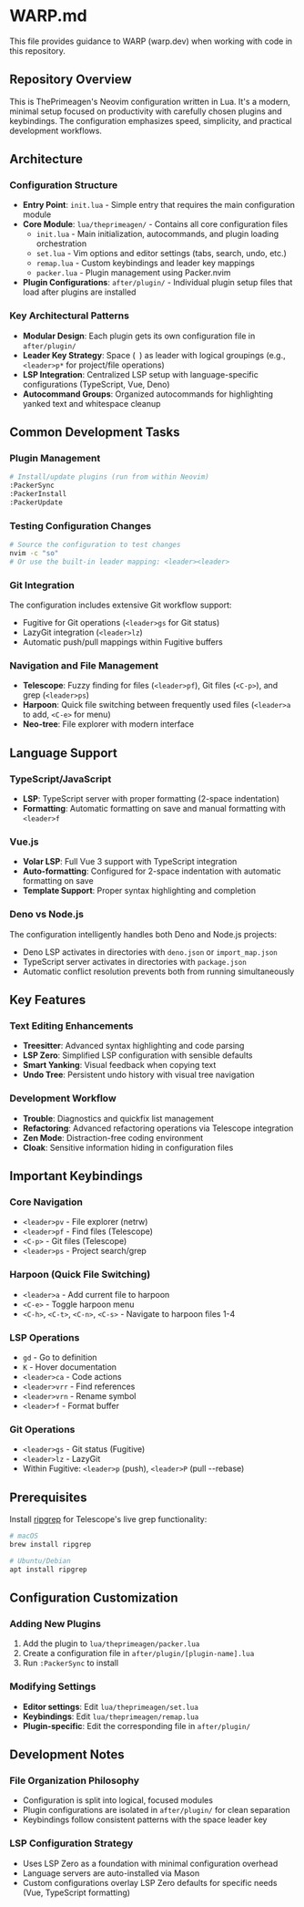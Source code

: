 # WARP.md

This file provides guidance to WARP (warp.dev) when working with code in this repository.

## Repository Overview

This is ThePrimeagen's Neovim configuration written in Lua. It's a modern, minimal setup focused on productivity with carefully chosen plugins and keybindings. The configuration emphasizes speed, simplicity, and practical development workflows.

## Architecture

### Configuration Structure
- **Entry Point**: `init.lua` - Simple entry that requires the main configuration module
- **Core Module**: `lua/theprimeagen/` - Contains all core configuration files
  - `init.lua` - Main initialization, autocommands, and plugin loading orchestration
  - `set.lua` - Vim options and editor settings (tabs, search, undo, etc.)
  - `remap.lua` - Custom keybindings and leader key mappings
  - `packer.lua` - Plugin management using Packer.nvim
- **Plugin Configurations**: `after/plugin/` - Individual plugin setup files that load after plugins are installed

### Key Architectural Patterns
- **Modular Design**: Each plugin gets its own configuration file in `after/plugin/`
- **Leader Key Strategy**: Space (` `) as leader with logical groupings (e.g., `<leader>p*` for project/file operations)
- **LSP Integration**: Centralized LSP setup with language-specific configurations (TypeScript, Vue, Deno)
- **Autocommand Groups**: Organized autocommands for highlighting yanked text and whitespace cleanup

## Common Development Tasks

### Plugin Management
```bash
# Install/update plugins (run from within Neovim)
:PackerSync
:PackerInstall
:PackerUpdate
```

### Testing Configuration Changes
```bash
# Source the configuration to test changes
nvim -c "so"
# Or use the built-in leader mapping: <leader><leader>
```

### Git Integration
The configuration includes extensive Git workflow support:
- Fugitive for Git operations (`<leader>gs` for Git status)
- LazyGit integration (`<leader>lz`)
- Automatic push/pull mappings within Fugitive buffers

### Navigation and File Management
- **Telescope**: Fuzzy finding for files (`<leader>pf`), Git files (`<C-p>`), and grep (`<leader>ps`)
- **Harpoon**: Quick file switching between frequently used files (`<leader>a` to add, `<C-e>` for menu)
- **Neo-tree**: File explorer with modern interface

## Language Support

### TypeScript/JavaScript
- **LSP**: TypeScript server with proper formatting (2-space indentation)
- **Formatting**: Automatic formatting on save and manual formatting with `<leader>f`

### Vue.js
- **Volar LSP**: Full Vue 3 support with TypeScript integration
- **Auto-formatting**: Configured for 2-space indentation with automatic formatting on save
- **Template Support**: Proper syntax highlighting and completion

### Deno vs Node.js
The configuration intelligently handles both Deno and Node.js projects:
- Deno LSP activates in directories with `deno.json` or `import_map.json`
- TypeScript server activates in directories with `package.json`
- Automatic conflict resolution prevents both from running simultaneously

## Key Features

### Text Editing Enhancements
- **Treesitter**: Advanced syntax highlighting and code parsing
- **LSP Zero**: Simplified LSP configuration with sensible defaults
- **Smart Yanking**: Visual feedback when copying text
- **Undo Tree**: Persistent undo history with visual tree navigation

### Development Workflow
- **Trouble**: Diagnostics and quickfix list management
- **Refactoring**: Advanced refactoring operations via Telescope integration
- **Zen Mode**: Distraction-free coding environment
- **Cloak**: Sensitive information hiding in configuration files

## Important Keybindings

### Core Navigation
- `<leader>pv` - File explorer (netrw)
- `<leader>pf` - Find files (Telescope)
- `<C-p>` - Git files (Telescope)
- `<leader>ps` - Project search/grep

### Harpoon (Quick File Switching)
- `<leader>a` - Add current file to harpoon
- `<C-e>` - Toggle harpoon menu
- `<C-h>`, `<C-t>`, `<C-n>`, `<C-s>` - Navigate to harpoon files 1-4

### LSP Operations
- `gd` - Go to definition
- `K` - Hover documentation
- `<leader>ca` - Code actions
- `<leader>vrr` - Find references
- `<leader>vrn` - Rename symbol
- `<leader>f` - Format buffer

### Git Operations
- `<leader>gs` - Git status (Fugitive)
- `<leader>lz` - LazyGit
- Within Fugitive: `<leader>p` (push), `<leader>P` (pull --rebase)

## Prerequisites

Install [ripgrep](https://github.com/BurntSushi/ripgrep) for Telescope's live grep functionality:
```bash
# macOS
brew install ripgrep

# Ubuntu/Debian
apt install ripgrep
```

## Configuration Customization

### Adding New Plugins
1. Add the plugin to `lua/theprimeagen/packer.lua`
2. Create a configuration file in `after/plugin/[plugin-name].lua`
3. Run `:PackerSync` to install

### Modifying Settings
- **Editor settings**: Edit `lua/theprimeagen/set.lua`
- **Keybindings**: Edit `lua/theprimeagen/remap.lua`
- **Plugin-specific**: Edit the corresponding file in `after/plugin/`

## Development Notes

### File Organization Philosophy
- Configuration is split into logical, focused modules
- Plugin configurations are isolated in `after/plugin/` for clean separation
- Keybindings follow consistent patterns with the space leader key

### LSP Configuration Strategy
- Uses LSP Zero as a foundation with minimal configuration overhead
- Language servers are auto-installed via Mason
- Custom configurations overlay LSP Zero defaults for specific needs (Vue, TypeScript formatting)
